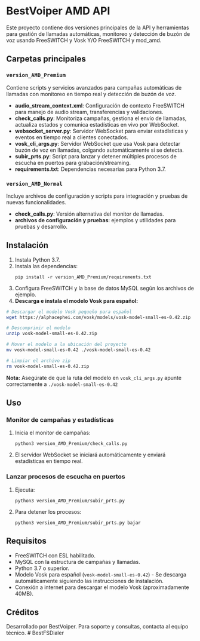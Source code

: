 # BestVoiper AMD API

Este proyecto contiene dos versiones principales de la API y herramientas para gestión de llamadas automáticas, monitoreo y detección de buzón de voz usando FreeSWITCH y Vosk Y/O FreeSWITCH y mod_amd.

## Carpetas principales

### `version_AMD_Premium`
Contiene scripts y servicios avanzados para campañas automáticas de llamadas con monitoreo en tiempo real y detección de buzón de voz.

- **audio_stream_context.xml**: Configuración de contexto FreeSWITCH para manejo de audio stream, transferencias y validaciones.
- **check_calls.py**: Monitoriza campañas, gestiona el envío de llamadas, actualiza estados y comunica estadísticas en vivo por WebSocket.
- **websocket_server.py**: Servidor WebSocket para enviar estadísticas y eventos en tiempo real a clientes conectados.
- **vosk_cli_args.py**: Servidor WebSocket que usa Vosk para detectar buzón de voz en llamadas, colgando automáticamente si se detecta.
- **subir_prts.py**: Script para lanzar y detener múltiples procesos de escucha en puertos para grabación/streaming.
- **requirements.txt**: Dependencias necesarias para Python 3.7.

### `version_AMD_Normal`
Incluye archivos de configuración y scripts para integración y pruebas de nuevas funcionalidades.

- **check_calls.py**: Versión alternativa del monitor de llamadas.
- **archivos de configuración y pruebas**: ejemplos y utilidades para pruebas y desarrollo.

## Instalación

1. Instala Python 3.7.
2. Instala las dependencias:
   ```
   pip install -r version_AMD_Premium/requirements.txt
   ```
3. Configura FreeSWITCH y la base de datos MySQL según los archivos de ejemplo.
 4. **Descarga e instala el modelo Vosk para español:**
   ```bash
   # Descargar el modelo Vosk pequeño para español
   wget https://alphacephei.com/vosk/models/vosk-model-small-es-0.42.zip
   
   # Descomprimir el modelo
   unzip vosk-model-small-es-0.42.zip
   
   # Mover el modelo a la ubicación del proyecto
   mv vosk-model-small-es-0.42 ./vosk-model-small-es-0.42
   
   # Limpiar el archivo zip
   rm vosk-model-small-es-0.42.zip
   ```
   
   **Nota:** Asegúrate de que la ruta del modelo en `vosk_cli_args.py` apunte correctamente a `./vosk-model-small-es-0.42`

## Uso

### Monitor de campañas y estadísticas

1. Inicia el monitor de campañas:
   ```
   python3 version_AMD_Premium/check_calls.py
   ```
2. El servidor WebSocket se iniciará automáticamente y enviará estadísticas en tiempo real.

### Lanzar procesos de escucha en puertos

1. Ejecuta:
   ```
   python3 version_AMD_Premium/subir_prts.py
   ```
2. Para detener los procesos:
   ```
   python3 version_AMD_Premium/subir_prts.py bajar
   ```

## Requisitos

- FreeSWITCH con ESL habilitado.
- MySQL con la estructura de campañas y llamadas.
- Python 3.7 o superior.
- Modelo Vosk para español (`vosk-model-small-es-0.42`) - Se descarga automáticamente siguiendo las instrucciones de instalación.
- Conexión a internet para descargar el modelo Vosk (aproximadamente 40MB).

## Créditos

Desarrollado por BestVoiper. Para soporte y consultas, contacta al equipo técnico.
#   B e s t F S D i a l e r  
 